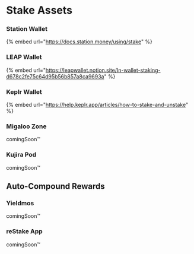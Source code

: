 # Stake Assets

### Station Wallet

{% embed url="https://docs.station.money/using/stake" %}

### LEAP Wallet

{% embed url="https://leapwallet.notion.site/In-wallet-staking-d678c2fe75c64d95b56b857a8ca9693a" %}

### Keplr Wallet

{% embed url="https://help.keplr.app/articles/how-to-stake-and-unstake" %}

### Migaloo Zone

comingSoon™

### Kujira Pod

comingSoon™

## Auto-Compound Rewards

### Yieldmos

comingSoon™

### reStake App

comingSoon™
